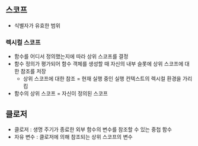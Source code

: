 ## 스코프

- 식별자가 유효한 범위

### 렉시컬 스코프

- 함수를 어디서 정의했는지에 따라 상위 스코프를 결정
- 함수 정의가 평가되어 함수 객체를 생성할 때 자신의 내부 슬롯에 상위 스코프에 대한 참조를 저장
  - 상위 스코프에 대한 참조 = 현재 실행 중인 실행 컨텍스트의 렉시컬 환경을 가리킴
- 함수의 상위 스코프 = 자신이 정의된 스코프

## 클로저

- 클로저 : 생명 주기가 종료한 외부 함수의 변수를 참조할 수 있는 중첩 함수
- 자유 변수 : 클로저에 의해 참조되는 상위 스코프의 변수
